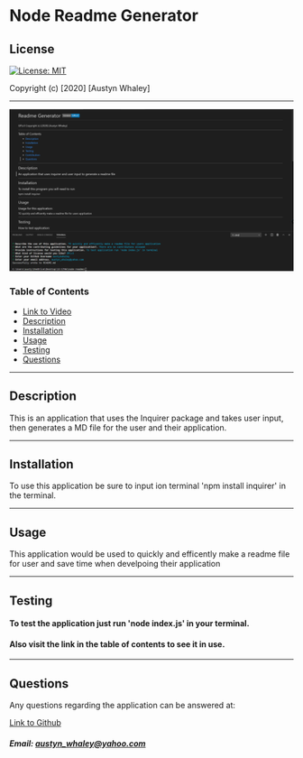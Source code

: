 # Node Readme Generator

## License

[![License: MIT](https://img.shields.io/badge/License-MIT-brightgreen.svg)](https://opensource.org/licenses/MIT)

Copyright (c) [2020] [Austyn Whaley]

---

![Screenshot](./assets/images/nodeSS.png)

### Table of Contents
- [Link to Video](https://drive.google.com/file/d/1lHDvzhaMNLRQKeV-6jWffOngx7F5sYqZ/view)
- [Description](#description)
- [Installation](#installation)
- [Usage](#usage)
- [Testing](#Testing)
- [Questions](#Questions)

---


## Description

This is an application that uses the Inquirer package and takes user input, then generates a MD file for the user and their application.

---

## Installation

To use this application be sure to input ion terminal 'npm install inquirer' in the terminal.

---

## Usage

This application would be used to quickly and efficently make a readme file for user and save time when develpoing their application


---

## Testing

#### To test the application just run 'node index.js' in your terminal. 
#### Also visit the link in the table of contents to see it in use.

---


## Questions

Any questions regarding the application can be answered at:

[Link to Github](https://github.com/austynwhaley/)
##### Email: austyn_whaley@yahoo.com
